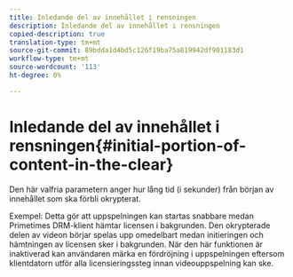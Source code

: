 ```yaml
---
title: Inledande del av innehållet i rensningen
description: Inledande del av innehållet i rensningen
copied-description: true
translation-type: tm+mt
source-git-commit: 89bdda1d4bd5c126f19ba75a819942df901183d1
workflow-type: tm+mt
source-wordcount: '113'
ht-degree: 0%

---
```



# Inledande del av innehållet i rensningen{#initial-portion-of-content-in-the-clear}

Den här valfria parametern anger hur lång tid (i sekunder) från början av innehållet som ska förbli okrypterat.

Exempel: Detta gör att uppspelningen kan startas snabbare medan Primetimes DRM-klient hämtar licensen i bakgrunden. Den okrypterade delen av videon börjar spelas upp omedelbart medan initieringen och hämtningen av licensen sker i bakgrunden. När den här funktionen är inaktiverad kan användaren märka en fördröjning i uppspelningen eftersom klientdatorn utför alla licensieringssteg innan videouppspelning kan ske.
